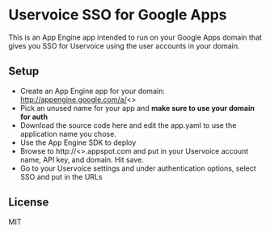 # Uservoice SSO for Google Apps

This is an App Engine app intended to run on your Google Apps domain that gives you SSO for Uservoice using the user accounts in your domain.

## Setup

 * Create an App Engine app for your domain: http://appengine.google.com/a/<<yourdomain>>
 * Pick an unused name for your app and **make sure to use your domain for auth**
 * Download the source code here and edit the app.yaml to use the application name you chose.
 * Use the App Engine SDK to deploy
 * Browse to http://<<appname>>.appspot.com and put in your Uservoice account name, API key, and domain. Hit save.
 * Go to your Uservoice settings and under authentication options, select SSO and put in the URLs

## License

MIT